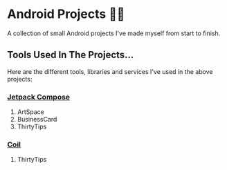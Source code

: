 # Android Projects 👨‍💻

A collection of small Android projects I've made myself from start to finish.

## Tools Used In The Projects...

Here are the different tools, libraries and services I've used in the above projects:

### [Jetpack Compose](https://developer.android.com/jetpack/compose)

1. ArtSpace
2. BusinessCard
3. ThirtyTips

### [Coil](https://github.com/coil-kt/coil)

1. ThirtyTips

